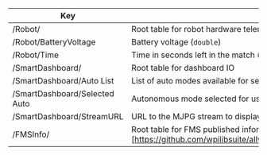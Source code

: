 | Key | Description |
| --- | --- |
| /Robot/ | Root table for robot hardware telemetry |
| /Robot/BatteryVoltage | Battery voltage (`double`) |
| /Robot/Time | Time in seconds left in the match (`double`)
| /SmartDashboard/ | Root table for dashboard IO
| /SmartDashboard/Auto List | List of auto modes available for selection (`String[]`)
| /SmartDashboard/Selected Auto | Autonomous mode selected for use (`String`)
| /SmartDashboard/StreamURL | URL to the MJPG stream to display on the dashboard (`String`)
| /FMSInfo/ | Root table for FMS published information (see (here)[https://github.com/wpilibsuite/allwpilib/blob/master/wpilibj/src/main/java/edu/wpi/first/wpilibj/DriverStation.java#L1020] |
